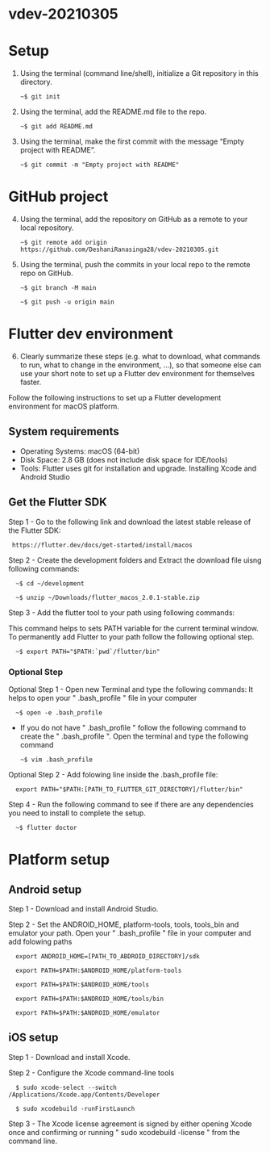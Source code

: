 # vdev-20210305

# Setup

 1. Using the terminal (command line/shell), initialize a Git repository in this directory.

     ` ~$ git init `
 
 2. Using the terminal, add the README.md file to the repo.

     ` ~$ git add README.md `
     
 3. Using the terminal, make the first commit with the message “Empty project with README”.

     ` ~$ git commit -m "Empty project with README" `
     
     

# GitHub project
     
 4. Using the terminal, add the repository on GitHub as a remote to your local repository.

     ` ~$ git remote add origin https://github.com/DeshaniRanasinga28/vdev-20210305.git `
      
 5. Using the terminal, push the commits in your local repo to the remote repo on GitHub.
 
     ` ~$ git branch -M main `

     ` ~$ git push -u origin main `
   
   
   
# Flutter dev environment

 6. Clearly summarize these steps (e.g. what to download, what commands to run, what to change in the environment, ...), so that someone else can use your short     note to set up a Flutter dev environment for themselves faster.


Follow the following instructions to set up a Flutter development environment for macOS platform.

## System requirements
 - Operating Systems: macOS (64-bit)
 - Disk Space: 2.8 GB (does not include disk space for IDE/tools)
 - Tools: Flutter uses git for installation and upgrade. Installing Xcode and Android Studio

## Get the Flutter SDK
Step 1 - Go to the following link and download the latest stable release of the Flutter SDK:

     https://flutter.dev/docs/get-started/install/macos
     
Step 2 - Create the development folders and Extract the download file uisng following commands:

      ~$ cd ~/development 
     
      ~$ unzip ~/Downloads/flutter_macos_2.0.1-stable.zip 
     
Step 3 - Add the flutter tool to your path using following commands:

This command helps to sets PATH variable for the current terminal window. To permanently add Flutter to your path follow the following optional step. 

      ~$ export PATH="$PATH:`pwd`/flutter/bin" 
     
### Optional Step

Optional Step 1 - Open new Terminal and type the following commands:
It helps to open your " .bash_profile " file in your computer

      ~$ open -e .bash_profile 
      
 * If you do not have  " .bash_profile " follow the following command to create the " .bash_profile ". Open the terminal and type the following command

       ~$ vim .bash_profile
      
      
     
Optional Step 2 - Add folowing line inside the .bash_profile file:

      export PATH="$PATH:[PATH_TO_FLUTTER_GIT_DIRECTORY]/flutter/bin" 
      
     
     
     
     
Step 4 - Run the following command to see if there are any dependencies you need to install to complete the setup.

      ~$ flutter doctor 
     
     
# Platform setup

## Android setup

Step 1 - Download and install Android Studio.

Step 2 - Set the ANDROID_HOME, platform-tools, tools, tools_bin and emulator your path. 
         Open your " .bash_profile " file in your computer and add folowing paths

      export ANDROID_HOME=[PATH_TO_ABDROID_DIRECTORY]/sdk 
     
      export PATH=$PATH:$ANDROID_HOME/platform-tools 
     
      export PATH=$PATH:$ANDROID_HOME/tools 
     
      export PATH=$PATH:$ANDROID_HOME/tools/bin 
     
      export PATH=$PATH:$ANDROID_HOME/emulator 
      
      
      
## iOS setup

Step 1 - Download and install Xcode.

Step 2 - Configure the Xcode command-line tools

      $ sudo xcode-select --switch /Applications/Xcode.app/Contents/Developer
 
      $ sudo xcodebuild -runFirstLaunch
      
      
Step 3 - The Xcode license agreement is signed by either opening Xcode once and confirming or running " sudo xcodebuild -license " from the command line.



     
    


     
     

     

     


     
     
  
     
     
